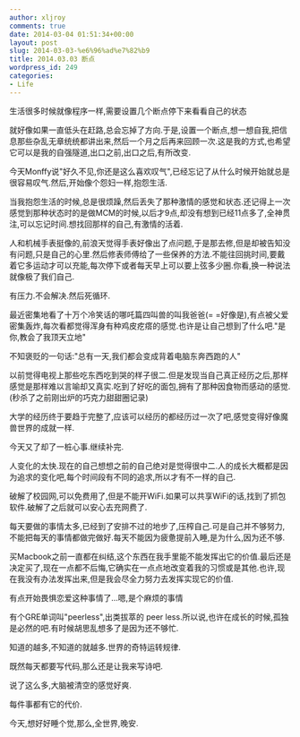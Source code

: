 ```yaml
---
author: xljroy
comments: true
date: 2014-03-04 01:51:34+00:00
layout: post
slug: 2014-03-03-%e6%96%ad%e7%82%b9
title: 2014.03.03 断点
wordpress_id: 249
categories:
- Life
---
```


生活很多时候就像程序一样,需要设置几个断点停下来看看自己的状态

就好像如果一直低头在赶路,总会忘掉了方向.于是,设置一个断点,想一想自我,把信息那些杂乱无章统统都讲出来,然后一个月之后再来回顾一次.这是我的方式,也希望它可以是我的自强隧道,出口之前,出口之后,有所改变.

今天Monffy说"好久不见,你还是这么喜欢叹气",已经忘记了从什么时候开始就总是很容易叹气.然后,开始像个怨妇一样,抱怨生活.

当我抱怨生活的时候,总是很烦躁,然后丢失了那种激情的感觉和状态.还记得上一次感觉到那种状态时的是做MCM的时候,以后才9点,却没有想到已经11点多了,全神贯注,可以忘记时间.想找回那样的自己,有激情的活着.

人和机械手表挺像的,前浪天觉得手表好像出了点问题,于是那去修,但是却被告知没有问题,只是自己的心里.然后修表师傅给了一些保养的方法.不能往回挑时间,要戴着它多运动才可以充能,每次停下或者每天早上可以要上弦多少圈.你看,换一种说法就像极了我们自己.

有压力.不会解决.然后死循环.

最近密集地看了十万个冷笑话的哪吒篇四叫兽的叫我爸爸(= =好像是),有点被父爱密集轰炸,每次看都觉得浑身有种鸡皮疙瘩的感觉.也许是让自己想到了什么吧."是你,教会了我顶天立地"

不知褒贬的一句话:"总有一天,我们都会变成背着电脑东奔西跑的人"

以前觉得电视上那些吃东西吃到哭的样子很二.但是发现当自己真正经历之后,那样感觉是那样难以言喻却又真实.吃到了好吃的面包,拥有了那种因食物而感动的感觉.(秒杀了之前刚出炉的巧克力甜甜圈记录)

大学的经历终于要趋于完整了,应该可以经历的都经历过一次了吧,感觉变得好像魔兽世界的成就一样.

今天又了却了一桩心事.继续补完.

人变化的太快.现在的自己想想之前的自己绝对是觉得很中二.人的成长大概都是因为追求的变化吧,每个时间段有不同的追求,所以才有不一样的自己.

破解了校园网,可以免费用了,但是不能开WiFi.如果可以共享WiFi的话,找到了抓包软件.破解了之后就可以安心去充网费了.

每天要做的事情太多,已经到了安排不过的地步了,压榨自己.可是自己并不够努力,不能把每天的事情都做完做好.每天不能因为疲惫提前入睡,是为什么,因为还不够.

买Macbook之前一直都在纠结,这个东西在我手里能不能发挥出它的价值.最后还是决定买了,现在一点都不后悔,它确实在一点点地改变着我的习惯或是其他.也许,现在我没有办法发挥出来,但是我会尽全力努力去发挥实现它的价值.

有点开始畏惧恋爱这种事情了...嗯,是个麻烦的事情

有个GRE单词叫"peerless",出类拔萃的 peer less.所以说,也许在成长的时候,孤独是必然的吧.有时候胡思乱想多了是因为还不够忙.

知道的越多,不知道的就越多.世界的奇特运转规律.

既然每天都要写代码,那么还是让我来写诗吧.

说了这么多,大脑被清空的感觉好爽.

每件事都有它的代价.



今天,想好好睡个觉,那么,全世界,晚安.

